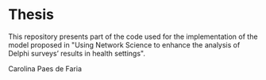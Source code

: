 # Thesis
This repository presents part of the code used for the implementation of the model proposed in "Using Network Science to enhance the analysis of Delphi surveys’ results in health settings".

Carolina Paes de Faria
